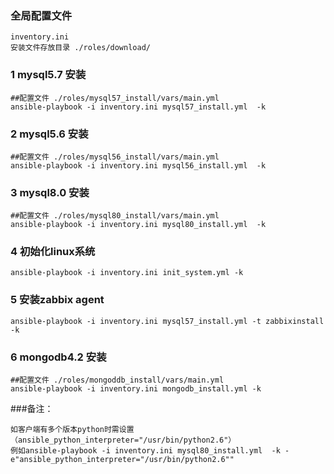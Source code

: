### 全局配置文件
```
inventory.ini
安装文件存放目录 ./roles/download/
```

### 1 mysql5.7 安装
```
##配置文件 ./roles/mysql57_install/vars/main.yml
ansible-playbook -i inventory.ini mysql57_install.yml  -k
```
### 2 mysql5.6 安装
```
##配置文件 ./roles/mysql56_install/vars/main.yml
ansible-playbook -i inventory.ini mysql56_install.yml  -k
```
### 3 mysql8.0 安装
```
##配置文件 ./roles/mysql80_install/vars/main.yml
ansible-playbook -i inventory.ini mysql80_install.yml  -k
```
### 4 初始化linux系统
```
ansible-playbook -i inventory.ini init_system.yml -k
```
### 5 安装zabbix agent
```
ansible-playbook -i inventory.ini mysql57_install.yml -t zabbixinstall -k
```
### 6 mongodb4.2 安装
```
##配置文件 ./roles/mongoddb_install/vars/main.yml
ansible-playbook -i inventory.ini mongodb_install.yml -k
```
###备注：
```
如客户端有多个版本python时需设置（ansible_python_interpreter="/usr/bin/python2.6"）
例如ansible-playbook -i inventory.ini mysql80_install.yml  -k -e"ansible_python_interpreter="/usr/bin/python2.6""
```
